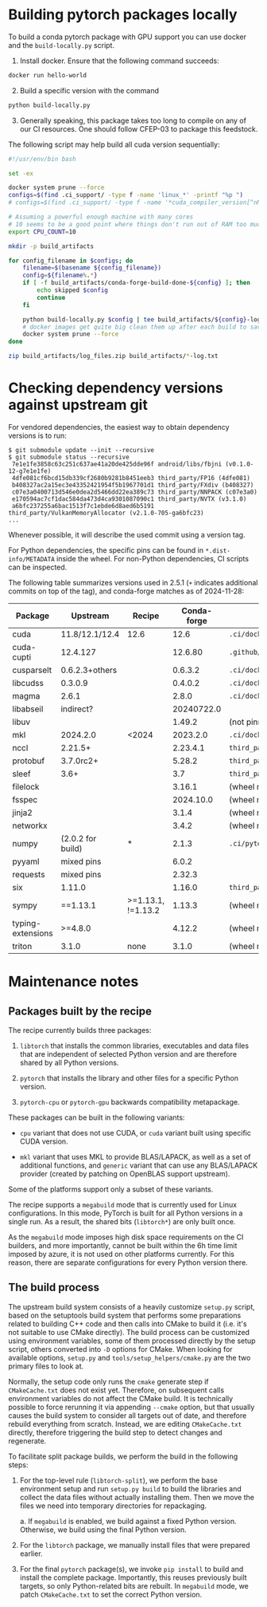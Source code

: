 Building pytorch packages locally
=================================
To build a conda pytorch package with GPU support you can use docker and the
`build-locally.py` script.

1. Install docker. Ensure that the following command succeeds:

```bash
docker run hello-world
```

2. Build a specific version with the command
```bash
python build-locally.py
```

3. Generally speaking, this package takes too long to compile on any of our CI
  resources. One should follow CFEP-03 to package this feedstock.

The following script may help build all cuda version sequentially:
```bash
#!/usr/env/bin bash

set -ex

docker system prune --force
configs=$(find .ci_support/ -type f -name 'linux_*' -printf "%p ")
# configs=$(find .ci_support/ -type f -name '*cuda_compiler_version[^nN]*' -printf "%p ")

# Assuming a powerful enough machine with many cores
# 10 seems to be a good point where things don't run out of RAM too much.
export CPU_COUNT=10

mkdir -p build_artifacts

for config_filename in $configs; do
    filename=$(basename ${config_filename})
    config=${filename%.*}
    if [ -f build_artifacts/conda-forge-build-done-${config} ]; then
        echo skipped $config
        continue
    fi

    python build-locally.py $config | tee build_artifacts/${config}-log.txt
    # docker images get quite big clean them up after each build to save your disk....
    docker system prune --force
done

zip build_artifacts/log_files.zip build_artifacts/*-log.txt
```


Checking dependency versions against upstream git
=================================================
For vendored dependencies, the easiest way to obtain dependency versions
is to run:

```console
$ git submodule update --init --recursive
$ git submodule status --recursive
 7e1e1fe3858c63c251c637ae41a20de425dde96f android/libs/fbjni (v0.1.0-12-g7e1e1fe)
 4dfe081cf6bcd15db339cf2680b9281b8451eeb3 third_party/FP16 (4dfe081)
 b408327ac2a15ec3e43352421954f5b1967701d1 third_party/FXdiv (b408327)
 c07e3a0400713d546e0dea2d5466dd22ea389c73 third_party/NNPACK (c07e3a0)
 e170594ac7cf1dac584da473d4ca9301087090c1 third_party/NVTX (v3.1.0)
 a6bfc237255a6bac1513f7c1ebde6d8aed6b5191 third_party/VulkanMemoryAllocator (v2.1.0-705-ga6bfc23)
...
```

Whenever possible, it will describe the used commit using a version tag.

For Python dependencies, the specific pins can be found
in `*.dist-info/METADATA` inside the wheel. For non-Python dependencies,
CI scripts can be inspected.

The following table summarizes versions used in 2.5.1 (`+` indicates
additional commits on top of the tag), and conda-forge matches as
of 2024-11-28:

| Package   | Upstream       | Recipe | Conda-forge | Source                              |
|-----------|----------------|--------|-------------|-------------------------------------|
| cuda      | 11.8/12.1/12.4 | 12.6   | 12.6        | `.ci/docker/build.sh`               |
| cuda-cupti| 12.4.127       |        | 12.6.80     | `.github/scripts/generate_binary_build_matrix.py` |
| cusparselt| 0.6.2.3+others |        | 0.6.3.2     | `.ci/docker/common/install_cuda.sh` |
| libcudss  | 0.3.0.9        |        | 0.4.0.2     | `.ci/docker/common/install_cudss.sh`|
| magma     | 2.6.1          |        | 2.8.0       | `.ci/docker/common/instal_magma.sh` |
| libabseil | indirect?      |        | 20240722.0  |                                     |
| libuv     |                |        | 1.49.2      | (not pinned)                        |
| mkl       | 2024.2.0       | <2024  | 2023.2.0    | `.ci/docker/common/install_mkl.sh`  |
| nccl      | 2.21.5+        |        | 2.23.4.1    | `third_party/nccl/nccl`             |
| protobuf  | 3.7.0rc2+      |        | 5.28.2      | `third_party/protobuf`              |
| sleef     | 3.6+           |        | 3.7         | `third_party/sleef`                 |
| filelock  |                |        | 3.16.1      | (wheel metadata)                    |
| fsspec    |                |        | 2024.10.0   | (wheel metadata)                    |
| jinja2    |                |        | 3.1.4       | (wheel metadata)                    |
| networkx  |                |        | 3.4.2       | (wheel metadata)                    |
| numpy     | (2.0.2 for build) | *   | 2.1.3       | `.ci/pytorch/build.sh`              |
| pyyaml    | mixed pins     |        | 6.0.2       |                                     |
| requests  | mixed pins     |        | 2.32.3      |                                     |
| six       | 1.11.0         |        | 1.16.0      | `third_party/NNPACK/cmake/DownloadSix.cmake` |
| sympy     | ==1.13.1       | >=1.13.1, !=1.13.2 | 1.13.3 | (wheel metadata)             |
| typing-extensions | >=4.8.0 |       | 4.12.2      | (wheel metadata)                    |
| triton    | 3.1.0          | none   | 3.1.0       | (wheel metadata)                    |


Maintenance notes
=================

Packages built by the recipe
----------------------------
The recipe currently builds three packages:

1. `libtorch` that installs the common libraries, executables and data files
   that are independent of selected Python version and are therefore shared
   by all Python versions.

2. `pytorch` that installs the library and other files for a specific Python
   version.

3. `pytorch-cpu` or `pytorch-gpu` backwards compatibility metapackage.

These packages can be built in the following variants:

- `cpu` variant that does not use CUDA, or `cuda` variant built using
  specific CUDA version.

- `mkl` variant that uses MKL to provide BLAS/LAPACK, as well as a set
  of additional functions, and `generic` variant that can use any BLAS/LAPACK
  provider (created by patching on OpenBLAS support upstream).

Some of the platforms support only a subset of these variants.

The recipe supports a `megabuild` mode that is currently used for Linux
configurations. In this mode, PyTorch is built for all Python versions
in a single run. As a result, the shared bits (`libtorch*`) are only built once.

As the `megabuild` mode imposes high disk space requirements on the CI builders,
and more importantly, cannot be built within the 6h time limit imposed by azure,
it is not used on other platforms currently. For this reason, there are separate
configurations for every Python version there.


The build process
-----------------
The upstream build system consists of a heavily customize `setup.py` script,
based on the setuptools build system that performs some preparations related
to building C++ code and then calls into CMake to build it (i.e. it's not
suitable to use CMake directly). The build process can be customized using
environment variables, some of them processed directly by the setup script,
others converted into `-D` options for CMake. When looking for available
options, `setup.py` and `tools/setup_helpers/cmake.py` are the two primary
files to look at.

Normally, the setup code only runs the `cmake` generate step if `CMakeCache.txt`
does not exist yet. Therefore, on subsequent calls environment variables do not
affect the CMake build. It is technically possible to force rerunning it via
appending `--cmake` option, but that usually causes the build system to consider
all targets out of date, and therefore rebuild everything from scratch. Instead,
we are editing `CMakeCache.txt` directly, therefore triggering the build step
to detect changes and regenerate.

To facilitate split package builds, we perform the build in the following steps:

1. For the top-level rule (`libtorch-split`), we perform the base environment
   setup and run `setup.py build` to build the libraries and collect the data
   files without actually installing them. Then we move the files we need
   into temporary directories for repackaging.

   a. If `megabuild` is enabled, we build against a fixed Python version.
      Otherwise, we build using the final Python version.

2. For the `libtorch` package, we manually install files that were prepared earlier.

3. For the final `pytorch` package(s), we invoke `pip install` to build
   and install the complete package. Importantly, this reuses previously built
   targets, so only Python-related bits are rebuilt. In `megabuild` mode,
   we patch `CMakeCache.txt` to set the correct Python version.
